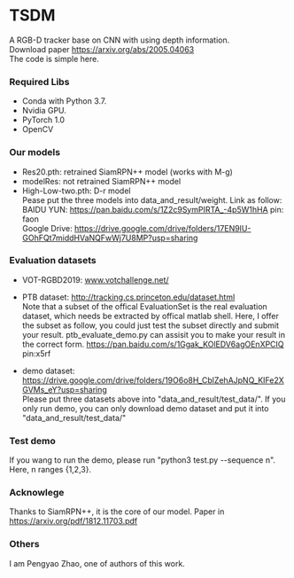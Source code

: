 # TSDM
A RGB-D tracker base on CNN with using depth information.  
Download paper https://arxiv.org/abs/2005.04063  
The code is simple here.

### Required Libs
* Conda with Python 3.7.
* Nvidia GPU.
* PyTorch 1.0
* OpenCV

### Our models
* Res20.pth: retrained SiamRPN++ model (works with M-g)
* modelRes: not retrained SiamRPN++ model
* High-Low-two.pth: D-r model  
Pease put the three models into data_and_result/weight. Link as follow:  
BAIDU YUN:    https://pan.baidu.com/s/1Z2c9SymPIRTA_-4p5W1hHA     pin: faon  
Google Drive: https://drive.google.com/drive/folders/17EN9IU-GOhFQt7middHVaNQFwWj7U8MP?usp=sharing  

### Evaluation datasets
* VOT-RGBD2019: www.votchallenge.net/
* PTB dataset:  http://tracking.cs.princeton.edu/dataset.html  
Note that a subset of the offical EvaluationSet is the real evaluation dataset, which needs be extracted by offical matlab shell. Here, I offer the subset as follow, you could just test the subset directly and submit your result. ptb_evaluate_demo.py can assisit you to make your result in the correct form.
https://pan.baidu.com/s/1Ggak_KOlEDV6agOEnXPCIQ      pin:x5rf
  
* demo dataset: https://drive.google.com/drive/folders/19O6o8H_CblZehAJpNQ_KIFe2XGVMs_eY?usp=sharing  
Please put three datasets above into "data_and_result/test_data/". If you only run demo, you can only download demo dataset and put it into "data_and_result/test_data/"


### Test demo
If you wang to run the demo, please run "python3 test.py --sequence n". Here, n ranges {1,2,3}.

### Acknowlege
Thanks to SiamRPN++, it is the core of our model. Paper in https://arxiv.org/pdf/1812.11703.pdf


### Others
I am Pengyao Zhao, one of authors of this work.
